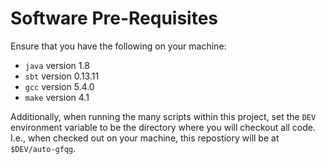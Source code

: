 # Software Pre-Requisites

Ensure that you have the following on your machine:
* `java` version 1.8
* `sbt` version 0.13.11
* `gcc` version 5.4.0
* `make` version 4.1

Additionally, when running the many scripts within this project, set the `DEV` environment variable to be the directory where you will checkout all code. I.e., when checked out on your machine, this repostiory will be at `$DEV/auto-gfqg`.
